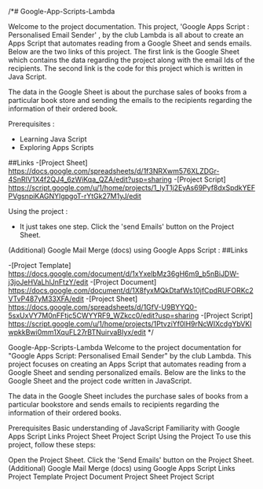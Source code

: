 /*# Google-App-Scripts-Lambda

Welcome to the project documentation.
This project, 'Google Apps Script : Personalised Email Sender' , by the club Lambda is all about to create an Apps Script that automates reading from a Google Sheet and sends emails. Below are the two links of this project. The first link is the Google Sheet which contains the data regarding the project along with the email Ids of the recipients. The second link is the code for this project which is written in Java Script.

  The data in the Google Sheet is about the purchase sales of books from a particular book store and sending the emails to the recipients regarding the information of their ordered book. 

Prerequisites :
- Learning Java Script
- Exploring Apps Scripts

##Links
-[Project Sheet] https://docs.google.com/spreadsheets/d/1f3NRXwm576XLZDGr-4SnRIV1X4f2QJ4_6zWiKqa_QZA/edit?usp=sharing
-[Project Script] https://script.google.com/u/1/home/projects/1_lyT1j2EyAs69Pyf8dxSpdkYEFPVgsnpiKAGNYIgpgoT-rYtGk27M1yJ/edit

Using the project :
- It just takes one step. Click the 'send Emails' button on the Project Sheet. 


(Additional) Google Mail Merge (docs) using Google Apps Script :
##Links

-[Project Template] https://docs.google.com/document/d/1xYxelbMz36gH6m9_b5nBiJDW-j3joJeHVaLhlJnFtzY/edit
-[Project Document] https://docs.google.com/document/d/1X8fyxMQkDtafWs10jfCpdRUFORKc2VTvP487yM33XFA/edit
-[Project Sheet] https://docs.google.com/spreadsheets/d/1GfV-U9BYYQ0-5sxUxVY7M0nFFtjc5CWYYRF9_WZkcc0/edit?usp=sharing
-[Project Script] https://script.google.com/u/1/home/projects/1PtvziYf0lH9rNcWIXcdgYbVKIwpkkBwi0mm1XquFL27rBTNuirvaBIyx/edit
*/




Google-App-Scripts-Lambda
Welcome to the project documentation for "Google Apps Script: Personalised Email Sender" by the club Lambda. This project focuses on creating an Apps Script that automates reading from a Google Sheet and sending personalized emails. Below are the links to the Google Sheet and the project code written in JavaScript.

The data in the Google Sheet includes the purchase sales of books from a particular bookstore and sends emails to recipients regarding the information of their ordered books.

Prerequisites
Basic understanding of JavaScript
Familiarity with Google Apps Script
Links
Project Sheet
Project Script
Using the Project
To use this project, follow these steps:

Open the Project Sheet.
Click the 'Send Emails' button on the Project Sheet.
(Additional) Google Mail Merge (docs) using Google Apps Script
Links
Project Template
Project Document
Project Sheet
Project Script

